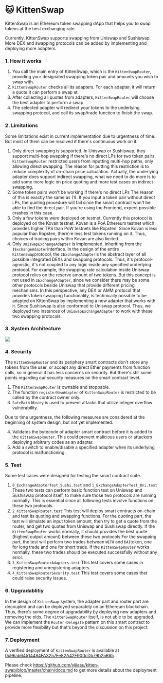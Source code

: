 # 🐱 KittenSwap

KittenSwap is an Ethereum token swapping dApp that helps you to swap tokens at the best exchanging rate.

Currently, KittenSwap supports swapping from Uniswap and Sushiswap. More DEX and swapping protocols can be added by implementing and deploying more adapters.

  

### 1. How it works

1. You call the main entry of KittenSwap, which is the `KittenSwapRouter`, providing your designated swapping token pair and amounts you wish to swap with.
2. `KittenSwapRouter` checks all its adapters. For each adapter, it will return a quote it can perform a swap at.
3. After collecting all quotes from adapters, `KittenSwapRouter` will choose the best adapter to perform a swap.
4. The selected adapter will redirect your tokens to the underlying swapping protocol, and call its swap/trade function to finish the swap.

### 2. Limitations

Some limitations exist in current implementation due to urgentness of time. But most of them can be resolved if there's continuous work on it.

1. Only direct swapping is supported.
	In Uniswap or Sushiswap, they support multi-hop swapping if there's no direct LPs for two token pairs. `KittenSwapRouter` restricted users from inputting multi-hop paths, only allowing direct swapping. The reason for putting this restriction is to reduce complexity of on-chain price calculation. Actually, the underlying adapter does support indirect swapping, what we need to do more is to add some more logic on price quoting and more test cases on indirect swapping.
2. Some token pairs won't be working if there's no direct LPs
	The reason of this is exactly the same as (1). If you input a token pair without direct LPs, the quoting procedure will fail since the smart contract won't be able to find the direct pair. If you're using the Frontend, expect possible crashes in this case.
3. Only a few tokens were deployed on testnet.
	Currently this protocol is deployed on the Kovan testnet. Kovan is a PoA Ethereum testnet which provides higher TPS than PoW testnets like Ropsten. Since Kovan is less popular than Ropsten, there're less test tokens running on it. Thus, choices of trading pairs within Kovan are also limited.
4. Only `UniswapExchangeAdapter` is implemented, inheriting from the `IExchangeAdapter`interface.
	In the design of the entire `KittenSwap`protocol, the `IExchangeAdapter`is the abstract layer of all possible integrated DEXs and swapping protocols. Thus, it's protocol-agnostic, it's not coupled to any logic inside any specified underlying protocol. For example, the swapping rate calculation inside Uniswap protocol relies on the reserve amount of two tokens. But this concept is not used in `IExchangeAdapter`, since we consider there may be some other protocols beside Uniswap that provide different pricing mechanisms. In this perspective, any DEX or AMM protocol that provides token swapping functionality, is technically possible to be adapted on KittenSwap by implementing a new adapter that works with it.
	Since Sushiswap is also conformed to Uniswap protocol. Thus, we deployed two instances of `UniswapExchangeAdapter` to work with these two swapping protocols.

### 3. System Architecture	
![](https://raw.githubusercontent.com/yijiasu/kitten-swap/master/kittenswap.png?token=ABB54D527BT7ZZJYQ2RPFHDAS22QM)

### 4. Security

The `KittenSwapRouter` and its periphery smart contracts don't store any tokens from the user, or accept any direct Ether payments from function calls, so in general it has less concerns on security.  But there's still some points regarding our security measures on the smart contract level.

1. The `KittenSwapRouter` is ownable and stoppable.
2. The function `registerNewAdapter` of `KittenSwapRouter` is restricted to be called by the contract owner only.
3. `SafeMath` library is used to prevent attacks that utilize integer overflow vulnerability. 

Due to time urgentness, the following measures are considered at the beginning of system design, but not yet implemented.

4. Validates the bytecode of adapter smart contract before it is added to the `KittenSwapRouter`. This could prevent malicious users or attackers deploying arbitrary codes as an adapter.
6. Add a switch to enable/disable a specified adapter when its underlying protocol is malfunctioning.

### 5. Test

Some test cases were designed for testing the smart contract suite.

1. `0_ExchangeAdapterTest_Sushi.test` and `1_ExchangeAdapterTest_Uni.test` These two tests can perform basic function test on Uniswap and Sushiswap protocol itself, to make sure those two protocols are running normally. This is essential since all following tests involve functions on these two protocols.
2. `2_KittenSwapRouter.test` This test will deploy smart contracts on-chain and test its quoting and swapping functions. 
For the quoting part, the test will simulate an input token amount, then try to get a quote from the router, and get two quotes from Uniswap and Sushiswap directly. If the `KittenSwapRouter` works normally, it should provides the best quote (highest output amount) between these two protocols
For the swapping part, the test will perform two trades between `WETH` and `DAI`token, one for long trade and one for short trade. If the `KittenSwapRouter` works normally, these two trades should be executed successfully without any error.
3. `3_KittenSwapRouterAdapters.test` This test covers some cases in registering and unregistering adapters.
4. `4_KittenSwapRouterSecurity.test` This test covers some cases that could raise security issues. 

### 6. Upgradablitiy

In the design of `KittenSwap` system, the adapter part and router part are decoupled and can be deployed separately on an Ethereum blockchain. Thus, there's some degree of upgradability by deploying new adapters and removing the olds. The `KittenSwapRouter` itself, is not able to be upgraded. We can implement the `Router-Delegate` pattern on this smart contract to provide more flexibility but that's beyond the discussion on this project.

### 7. Deployment

A verified deployment of  `KittenSwapRouter`  is available at  [0x96ab64514484FA3257Fe82A42F900cDb79b25B65](https://kovan.etherscan.io/address/0x96ab64514484FA3257Fe82A42F900cDb79b25B65).

Please check https://github.com/yijiasu/kitten-swap/blob/master/chain/docs.md to get more details about the deployment pipeline.


